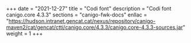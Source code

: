 +++
date        = "2021-12-27"
title       = "Codi font"
description = "Codi font canigo.core 4.3.3"
sections    = "canigo-fwk-docs"
enllac		= "https://hudson.intranet.gencat.cat/nexus/repository/canigo-maven2/cat/gencat/ctti/canigo.core/4.3.3/canigo.core-4.3.3-sources.jar"
weight		= 1
+++
